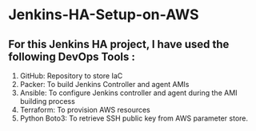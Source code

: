 # Jenkins-HA-Setup-on-AWS

<h2>For this Jenkins HA project, I have used the following DevOps Tools : </h2> 

1)    GitHub: Repository to store IaC
2)    Packer: To build Jenkins Controller and agent AMIs
3)    Ansible: To configure Jenkins controller and agent during the AMI building process
4)    Terraform: To provision AWS resources
5)    Python Boto3: To retrieve SSH public key from AWS parameter store.
